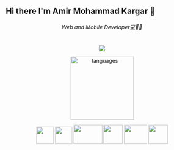 ## Hi there I'm Amir Mohammad Kargar 👋
<div align="center">
  <h6>Web and Mobile Developer💻📱🙂</h6>
  <img src="https://images.squarespace-cdn.com/content/v1/5769fc401b631bab1addb2ab/1541580611624-TE64QGKRJG8SWAIUS7NS/ke17ZwdGBToddI8pDm48kPoswlzjSVMM-SxOp7CV59BZw-zPPgdn4jUwVcJE1ZvWQUxwkmyExglNqGp0IvTJZamWLI2zvYWH8K3-s_4yszcp2ryTI0HqTOaaUohrI8PI6FXy8c9PWtBlqAVlUS5izpdcIXDZqDYvprRqZ29Pw0o/coding-freak.gif?format=500w" >
</div>


<a align="center" href="https://AmirMohammadKargar.github.io">
    <p align="center">
    <img src="https://github-readme-stats.vercel.app/api/top-langs/?username=AmirMohammadKargar&layout=compact&theme=tokyonight" alt="languages" height="165">
    </p>
</a>

<div align="center">
  <img width="45" height="45" src="https://upload.wikimedia.org/wikipedia/commons/thumb/3/3f/Fedora_logo.svg/401px-Fedora_logo.svg.png" >
  <img width="45" height="45" src="https://upload.wikimedia.org/wikipedia/commons/thumb/c/c3/Python-logo-notext.svg/768px-Python-logo-notext.svg.png" >
  <img width="75" height="50" src="https://www.edgica.com/wp-content/files/django-logo-big.jpg" >
  <img width="50" height="50" src="https://upload.wikimedia.org/wikipedia/commons/thumb/9/99/Unofficial_JavaScript_logo_2.svg/768px-Unofficial_JavaScript_logo_2.svg.png" >
  <img width="60" height="50" src="https://upload.wikimedia.org/wikipedia/commons/thumb/4/47/React.svg/768px-React.svg.png" >
  <img width="50" 50height="50" src="https://upload.wikimedia.org/wikipedia/commons/thumb/2/29/Postgresql_elephant.svg/810px-Postgresql_elephant.svg.png" >
</div>

